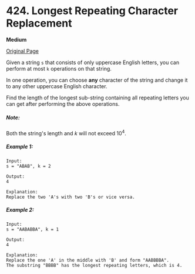 # 424. Longest Repeating Character Replacement

**Medium**

[Original Page](https://leetcode.com/problems/longest-repeating-character-replacement/)

Given a string `s` that consists of only uppercase English letters, you can perform at most `k` operations on that string.

In one operation, you can choose __any__ character of the string and change it to any other uppercase English character.

Find the length of the longest sub-string containing all repeating letters you can get after performing the above operations.

##### Note:
Both the string's length and _k_ will not exceed 10<sup>4</sup>.

##### Example 1:
```
Input:
s = "ABAB", k = 2

Output:
4

Explanation:
Replace the two 'A's with two 'B's or vice versa.
```

##### Example 2:
```
Input:
s = "AABABBA", k = 1

Output:
4

Explanation:
Replace the one 'A' in the middle with 'B' and form "AABBBBA".
The substring "BBBB" has the longest repeating letters, which is 4.
```
